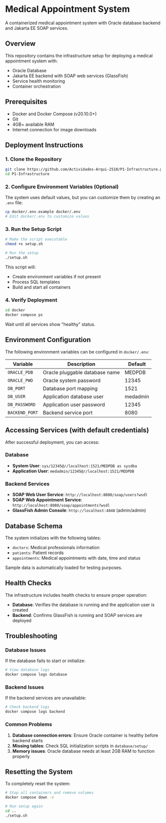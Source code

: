 # Medical Appointment System

A containerized medical appointment system with Oracle database backend and Jakarta EE SOAP services.

## Overview

This repository contains the infrastructure setup for deploying a medical appointment system with:
* Oracle Database
* Jakarta EE backend with SOAP web services (GlassFish)
* Service health monitoring
* Container orchestration

## Prerequisites

* Docker and Docker Compose (v20.10.0+)
* Git
* 4GB+ available RAM
* Internet connection for image downloads

## Deployment Instructions

### 1. Clone the Repository
```bash
git clone https://github.com/Actividades-Arqui-2510/P1-Infrastructure.git
cd P1-Infrastructure
```

### 2. Configure Environment Variables (Optional)
The system uses default values, but you can customize them by creating an `.env` file:
```bash
cp docker/.env.example docker/.env
# Edit docker/.env to customize values
```

### 3. Run the Setup Script
```bash
# Make the script executable
chmod +x setup.sh

# Run the setup
./setup.sh
```

This script will:
* Create environment variables if not present
* Process SQL templates
* Build and start all containers

### 4. Verify Deployment
```bash
cd docker
docker compose ps
```
Wait until all services show "healthy" status.

## Environment Configuration

The following environment variables can be configured in `docker/.env`:

| Variable | Description | Default |
|----------|-------------|---------|
| `ORACLE_PDB` | Oracle pluggable database name | MEDPDB |
| `ORACLE_PWD` | Oracle system password | 12345 |
| `DB_PORT` | Database port mapping | 1521 |
| `DB_USER` | Application database user | medadmin |
| `DB_PASSWORD` | Application user password | 12345 |
| `BACKEND_PORT` | Backend service port | 8080 |

## Accessing Services (with default credentials)

After successful deployment, you can access:

### Database
* **System User**: `sys/12345@//localhost:1521/MEDPDB as sysdba`
* **Application User**: `medadmin/12345@//localhost:1521/MEDPDB`

### Backend Services
* **SOAP Web User Service**: `http://localhost:8080/soap/users?wsdl`
* **SOAP Web Appointment Service**: `http://localhost:8080/soap/appointments?wsdl`
* **GlassFish Admin Console**: `http://localhost:4848` (admin/admin)

## Database Schema

The system initializes with the following tables:
* `doctors`: Medical professionals information
* `patients`: Patient records
* `appointments`: Medical appointments with date, time and status

Sample data is automatically loaded for testing purposes.

## Health Checks

The infrastructure includes health checks to ensure proper operation:
* **Database**: Verifies the database is running and the application user is created
* **Backend**: Confirms GlassFish is running and SOAP services are deployed

## Troubleshooting

### Database Issues
If the database fails to start or initialize:
```bash
# View database logs
docker compose logs database
```

### Backend Issues
If the backend services are unavailable:
```bash
# Check backend logs
docker compose logs backend
```

### Common Problems
1. **Database connection errors**: Ensure Oracle container is healthy before backend starts
2. **Missing tables**: Check SQL initialization scripts in `database/setup/`
3. **Memory issues**: Oracle database needs at least 2GB RAM to function properly

## Resetting the System

To completely reset the system:
```bash
# Stop all containers and remove volumes
docker compose down -v

# Run setup again
cd ..
./setup.sh
```
